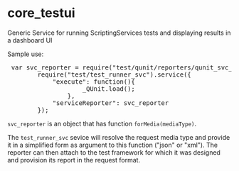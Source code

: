# core_testui
Generic Service for running ScriptingServices tests and displaying results in a dashboard UI

Sample use:

<pre> var svc_reporter = require("test/qunit/reporters/qunit_svc_reporter");
		require("test/test_runner_svc").service({
			"execute": function(){
					_QUnit.load();
				},
			"serviceReporter": svc_reporter 
		});	</pre>

<code>svc_reporter</code> is an object that has function <code>forMedia(mediaType)</code>.

The <code>test_runner_svc</code> sevice will resolve the request media type and provide it in a simplified form as argument to this function ("json" or "xml").
The reporter can then attach to the test framework for which it was designed and provision its report in the request format. 

